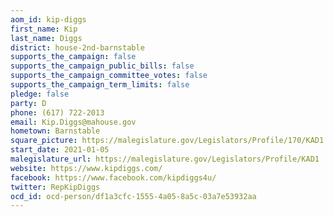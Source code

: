 ```yaml
---
aom_id: kip-diggs
first_name: Kip
last_name: Diggs
district: house-2nd-barnstable
supports_the_campaign: false
supports_the_campaign_public_bills: false
supports_the_campaign_committee_votes: false
supports_the_campaign_term_limits: false
pledge: false
party: D
phone: (617) 722-2013
email: Kip.Diggs@mahouse.gov
hometown: Barnstable
square_picture: https://malegislature.gov/Legislators/Profile/170/KAD1.jpg
start_date: 2021-01-05
malegislature_url: https://malegislature.gov/Legislators/Profile/KAD1
website: https://www.kipdiggs.com/
facebook: https://www.facebook.com/kipdiggs4u/
twitter: RepKipDiggs
ocd_id: ocd-person/df1a3cfc-1555-4a05-8a5c-03a7e53932aa
---
```

